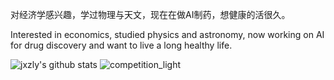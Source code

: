 对经济学感兴趣，学过物理与天文，现在在做AI制药，想健康的活很久。

Interested in economics, studied physics and astronomy, now working on AI for drug discovery and want to live a long healthy life.


![jxzly's github stats](https://github-readme-stats.vercel.app/api?username=jxzly&show_icons=true&hide_border=true)
![competition_light](https://road-to-kaggle-grandmaster.vercel.app/api/badges/daishu/competition/light)
